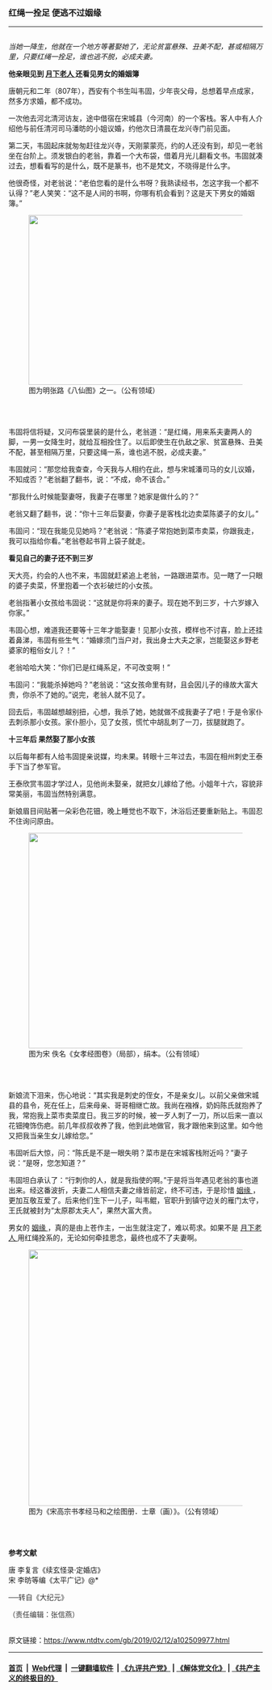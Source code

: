 ### 红绳一拴足 便逃不过姻缘
------------------------

<div class="post_content">
 <div class="column">
  <div class="arttop mbottom20">
  </div>
 </div>
 <p>
  <em>
   当她一降生，他就在一个地方等著娶她了，无论贫富悬殊、丑美不配，甚或相隔万里，只要红绳一拴足，谁也逃不脱，必成夫妻。
  </em>
 </p>
 <p>
  <strong>
   他亲眼见到
   <a href="https://www.ntdtv.com/gb/月下老人.htm">
    月下老人
   </a>
   还看见男女的婚姻簿
  </strong>
 </p>
 <p>
  唐朝元和二年（807年），西安有个书生叫韦固，少年丧父母，总想着早点成家，然多方求婚，都不成功。
 </p>
 <p>
  一次他去河北清河访友，途中借宿在宋城县（今河南）的一个客栈。客人中有人介绍他与前任清河司马潘昉的小姐议婚，约他次日清晨在龙兴寺门前见面。
 </p>
 <p>
  第二天，韦固起床就匆匆赶往龙兴寺，天刚蒙蒙亮，约的人还没有到，却见一老翁坐在台阶上。须发银白的老翁，靠着一个大布袋，借着月光儿翻看文书。韦固就凑过去，想看看写的是什么，既不是篆书，也不是梵文，不晓得是什么字。
 </p>
 <p>
  他很奇怪，对老翁说：“老伯您看的是什么书呀？我熟读经书，怎这字我一个都不认得？”老人笑笑：“这不是人间的书啊，你哪有机会看到？这是天下男女的婚姻簿。”
 </p>
 <figure class="wp-caption aligncenter" id="attachment_11008893">
  <a href="http://i.epochtimes.com/assets/uploads/2019/01/Thumbnail-2-1.png">
   <img alt="" class="wp-image-11008893 size-large" height="336" src="http://i.epochtimes.com/assets/uploads/2019/01/Thumbnail-2-1-600x336.png" width="600"/>
  </a>
  <br/><figcaption class="wp-caption-text">
   图为明张路《八仙图》之一。（公有领域）
  </figcaption><br/>
 </figure><br/>
 <p>
  韦固将信将疑，又问布袋里装的是什么，老翁道：“是红绳，用来系夫妻两人的脚，一男一女降生时，就给互相拴住了。以后即使生在仇敌之家、贫富悬殊、丑美不配，甚至相隔万里，只要这绳一系，谁也逃不脱，必成夫妻。”
 </p>
 <p>
  韦固就问：“那您给我查查，今天我与人相约在此，想与宋城潘司马的女儿议婚，不知成否？”老翁翻了翻书，说：“不成，命不该合。”
 </p>
 <p>
  “那我什么时候能娶妻呀，我妻子在哪里？她家是做什么的？”
 </p>
 <p>
  老翁又翻了翻书，说：“你十三年后娶妻，你妻子是客栈北边卖菜陈婆子的女儿。”
 </p>
 <p>
  韦固问：“现在我能见见她吗？”老翁说：“陈婆子常抱她到菜市卖菜，你跟我走，我可以指给你看。”老翁卷起书背上袋子就走。
 </p>
 <p>
  <strong>
   看见自己的妻子还不到三岁
  </strong>
 </p>
 <p>
  天大亮，约会的人也不来，韦固就赶紧追上老翁，一路跟进菜市。见一瞎了一只眼的婆子卖菜，怀里抱着一个衣衫破烂的小女孩。
 </p>
 <p>
  老翁指著小女孩给韦固说：“这就是你将来的妻子。现在她不到三岁，十六岁嫁入你家。”
 </p>
 <p>
  韦固心想，难道我还要等十三年才能娶妻！见那小女孩，模样也不讨喜，脸上还挂着鼻涕，韦固有些生气：“婚嫁须门当户对，我出身士大夫之家，岂能娶这乡野老婆家的粗俗女儿？！”
 </p>
 <p>
  老翁哈哈大笑：“你们已是红绳系足，不可改变啊！”
 </p>
 <p>
  韦固问：“我能杀掉她吗？”老翁说：“这女孩命里有财，且会因儿子的缘故大富大贵，你杀不了她的。”说完，老翁人就不见了。
 </p>
 <p>
  回去后，韦固越想越别扭，心想，我杀了她，她就做不成我妻子了吧！于是令家仆去刺杀那小女孩。家仆胆小，见了女孩，慌忙中胡乱刺了一刀，拔腿就跑了。
 </p>
 <p>
  <strong>
   十三年后 果然娶了那小女孩
  </strong>
 </p>
 <p>
  以后每年都有人给韦固提亲说媒，均未果。转眼十三年过去，韦固在相州刺史王泰手下当了参军官。
 </p>
 <p>
  王泰欣赏韦固才学过人，见他尚未娶亲，就把女儿嫁给了他。小姐年十六，容貌非常美丽，韦固当然特别满意。
 </p>
 <p>
  新娘眉目间贴著一朵彩色花钿，晚上睡觉也不取下，沐浴后还要重新贴上。韦固忍不住询问原由。
 </p>
 <figure class="wp-caption aligncenter" id="attachment_11036616">
  <a href="http://i.epochtimes.com/assets/uploads/2019/02/the-Book-on-Filial-Piety-2-1.jpg">
   <img alt="" class="wp-image-11036616 size-large" height="426" src="http://i.epochtimes.com/assets/uploads/2019/02/the-Book-on-Filial-Piety-2-1-600x426.jpg" width="600"/>
  </a>
  <br/><figcaption class="wp-caption-text">
   图为宋 佚名《女孝经图卷》（局部），绢本。（公有领域）
  </figcaption><br/>
 </figure><br/>
 <p>
  新娘流下泪来，伤心地说：“其实我是刺史的侄女，不是亲女儿。以前父亲做宋城县的县令，死在任上，后来母亲、哥哥相继亡故。我尚在襁褓，奶妈陈氏就抱养了我，常抱我上菜市卖菜度日。我三岁的时候，被一歹人刺了一刀，所以后来一直以花钿掩饰伤疤。前几年叔叔收养了我，他到此地做官，我才跟他来到这里。如今他又把我当亲生女儿嫁给您。”
 </p>
 <p>
  韦固听后大惊，问：“陈氏是不是一眼失明？菜市是在宋城客栈附近吗？”妻子说：“是呀，您怎知道？”
 </p>
 <p>
  韦固坦白承认了：“行刺你的人，就是我指使的啊。”于是将当年遇见老翁的事也道出来。经这番波折，夫妻二人相信夫妻之缘皆前定，终不可违，于是珍惜
  <a href="https://www.ntdtv.com/gb/姻缘.htm">
   姻缘
  </a>
  ，更加互敬互爱了。后来他们生下一儿子，叫韦鲲，官职升到镇守边关的雁门太守，王氏就被封为“太原郡太夫人”，果然大富大贵。
 </p>
 <p>
  男女的
  <a href="https://www.ntdtv.com/gb/姻缘.htm">
   姻缘
  </a>
  ，真的是由上苍作主，一出生就注定了，难以苟求。如果不是
  <a href="https://www.ntdtv.com/gb/月下老人.htm">
   月下老人
  </a>
  用红绳拴系的，无论如何牵挂思念，最终也成不了夫妻啊。
 </p>
 <figure class="wp-caption aligncenter" id="attachment_11036588">
  <a href="http://i.epochtimes.com/assets/uploads/2019/02/The_Classic_of_Filial_Piety.jpg">
   <img alt="" class="wp-image-11036588 size-large" height="507" src="http://i.epochtimes.com/assets/uploads/2019/02/The_Classic_of_Filial_Piety-600x507.jpg" width="600"/>
  </a>
  <br/><figcaption class="wp-caption-text">
   图为《宋高宗书孝经马和之绘图册．士章（画）》。（公有领域）
  </figcaption><br/>
 </figure><br/>
 <p>
  <strong>
   参考文献
  </strong>
 </p>
 <p>
  唐 李复言《续玄怪录·定婚店》
  <br>
   宋 李昉等编《太平广记》@*
  </br>
 </p>
 <p>
  <span style="color: #343434; font-family: 'helvetica neue', helvetica, arial, sans-serif;">
   ──转自《大纪元》
  </span>
 </p>
 <p>
  <span style="color: #343434; font-family: 'helvetica neue', helvetica, arial, sans-serif;">
   （责任编辑：张信燕）
  </span>
 </p>
 <div class="single_ad">
 </div>
</div>

<br/>原文链接：https://www.ntdtv.com/gb/2019/02/12/a102509977.html


------------------------
#### [首页](https://github.com/gfw-breaker/banned-news/blob/master/README.md) &nbsp;|&nbsp; [Web代理](https://github.com/labour-camp/helloworld) &nbsp;|&nbsp; [一键翻墙软件](https://github.com/gfw-breaker/nogfw/blob/master/README.md) &nbsp;| [《九评共产党》](https://github.com/gfw-breaker/9ping.md/blob/master/README.md#九评之一评共产党是什么) | [《解体党文化》](https://github.com/gfw-breaker/jtdwh.md/blob/master/README.md) | [《共产主义的终极目的》](https://github.com/gfw-breaker/gczydzjmd.md/blob/master/README.md)

